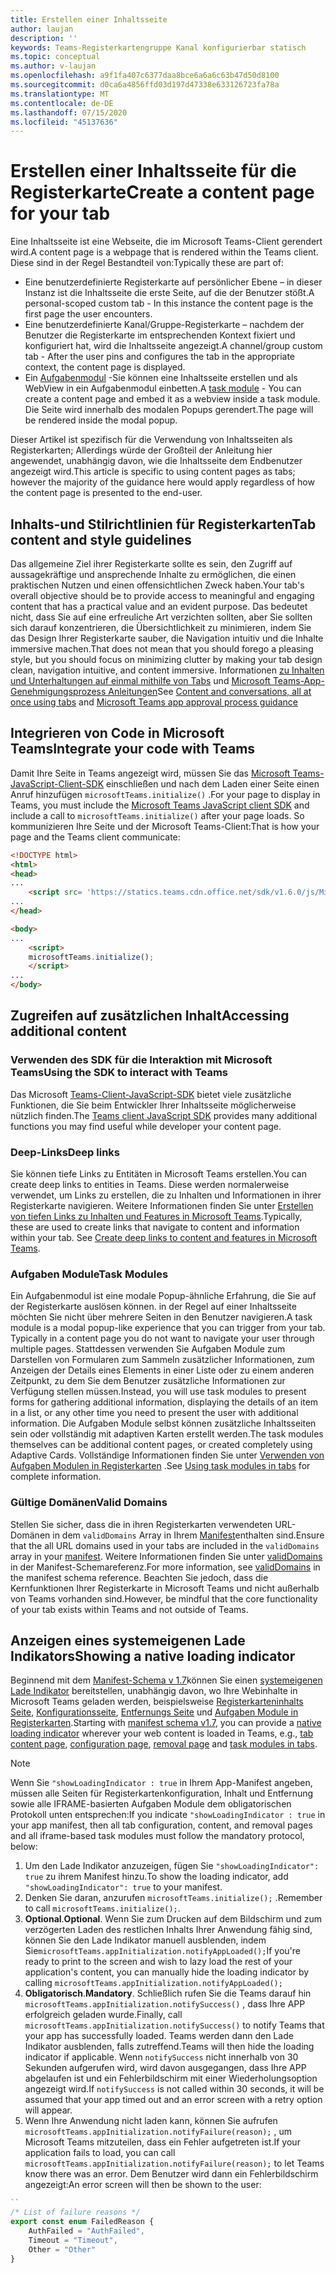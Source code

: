 ```yaml
---
title: Erstellen einer Inhaltsseite
author: laujan
description: ''
keywords: Teams-Registerkartengruppe Kanal konfigurierbar statisch
ms.topic: conceptual
ms.author: v-laujan
ms.openlocfilehash: a9f1fa407c6377daa8bce6a6a6c63b47d50d8100
ms.sourcegitcommit: d0ca6a4856ffd03d197d47338e633126723fa78a
ms.translationtype: MT
ms.contentlocale: de-DE
ms.lasthandoff: 07/15/2020
ms.locfileid: "45137636"
---
```

# <a name="create-a-content-page-for-your-tab"></a><span data-ttu-id="af396-103">Erstellen einer Inhaltsseite für die Registerkarte</span><span class="sxs-lookup"><span data-stu-id="af396-103">Create a content page for your tab</span></span>

<span data-ttu-id="af396-104">Eine Inhaltsseite ist eine Webseite, die im Microsoft Teams-Client gerendert wird.</span><span class="sxs-lookup"><span data-stu-id="af396-104">A content page is a webpage that is rendered within the Teams client.</span></span> <span data-ttu-id="af396-105">Diese sind in der Regel Bestandteil von:</span><span class="sxs-lookup"><span data-stu-id="af396-105">Typically these are part of:</span></span>

* <span data-ttu-id="af396-106">Eine benutzerdefinierte Registerkarte auf persönlicher Ebene – in dieser Instanz ist die Inhaltsseite die erste Seite, auf die der Benutzer stößt.</span><span class="sxs-lookup"><span data-stu-id="af396-106">A personal-scoped custom tab - In this instance the content page is the first page the user encounters.</span></span>
* <span data-ttu-id="af396-107">Eine benutzerdefinierte Kanal/Gruppe-Registerkarte – nachdem der Benutzer die Registerkarte im entsprechenden Kontext fixiert und konfiguriert hat, wird die Inhaltsseite angezeigt.</span><span class="sxs-lookup"><span data-stu-id="af396-107">A channel/group custom tab - After the user pins and configures the tab in the appropriate context, the content page is displayed.</span></span>
* <span data-ttu-id="af396-108">Ein [Aufgabenmodul](~/task-modules-and-cards/what-are-task-modules.md) -Sie können eine Inhaltsseite erstellen und als WebView in ein Aufgabenmodul einbetten.</span><span class="sxs-lookup"><span data-stu-id="af396-108">A [task module](~/task-modules-and-cards/what-are-task-modules.md) - You can create a content page and embed it as a webview inside a task module.</span></span> <span data-ttu-id="af396-109">Die Seite wird innerhalb des modalen Popups gerendert.</span><span class="sxs-lookup"><span data-stu-id="af396-109">The page will be rendered inside the modal popup.</span></span>

<span data-ttu-id="af396-110">Dieser Artikel ist spezifisch für die Verwendung von Inhaltsseiten als Registerkarten; Allerdings würde der Großteil der Anleitung hier angewendet, unabhängig davon, wie die Inhaltsseite dem Endbenutzer angezeigt wird.</span><span class="sxs-lookup"><span data-stu-id="af396-110">This article is specific to using content pages as tabs; however the majority of the guidance here would apply regardless of how the content page is presented to the end-user.</span></span>

## <a name="tab-content-and-style-guidelines"></a><span data-ttu-id="af396-111">Inhalts-und Stilrichtlinien für Registerkarten</span><span class="sxs-lookup"><span data-stu-id="af396-111">Tab content and style guidelines</span></span>

<span data-ttu-id="af396-112">Das allgemeine Ziel ihrer Registerkarte sollte es sein, den Zugriff auf aussagekräftige und ansprechende Inhalte zu ermöglichen, die einen praktischen Nutzen und einen offensichtlichen Zweck haben.</span><span class="sxs-lookup"><span data-stu-id="af396-112">Your tab's overall objective should be to provide access to meaningful and engaging content that has a practical value and an evident purpose.</span></span> <span data-ttu-id="af396-113">Das bedeutet nicht, dass Sie auf eine erfreuliche Art verzichten sollten, aber Sie sollten sich darauf konzentrieren, die Übersichtlichkeit zu minimieren, indem Sie das Design Ihrer Registerkarte sauber, die Navigation intuitiv und die Inhalte immersive machen.</span><span class="sxs-lookup"><span data-stu-id="af396-113">That does not mean that you should forego a pleasing style, but you should focus on minimizing clutter by making your tab design clean, navigation intuitive, and content immersive.</span></span> <span data-ttu-id="af396-114">Informationen [zu Inhalten und Unterhaltungen auf einmal mithilfe von Tabs](~/tabs/design/tabs.md) und [Microsoft Teams-App-Genehmigungsprozess Anleitungen](~/concepts/deploy-and-publish/appsource/prepare/frequently-failed-cases.md)</span><span class="sxs-lookup"><span data-stu-id="af396-114">See [Content and conversations, all at once using tabs](~/tabs/design/tabs.md) and [Microsoft Teams app approval process guidance](~/concepts/deploy-and-publish/appsource/prepare/frequently-failed-cases.md)</span></span>

## <a name="integrate-your-code-with-teams"></a><span data-ttu-id="af396-115">Integrieren von Code in Microsoft Teams</span><span class="sxs-lookup"><span data-stu-id="af396-115">Integrate your code with Teams</span></span>

<span data-ttu-id="af396-116">Damit Ihre Seite in Teams angezeigt wird, müssen Sie das [Microsoft Teams-JavaScript-Client-SDK](/javascript/api/overview/msteams-client?view=msteams-client-js-latest) einschließen und nach dem Laden einer Seite einen Anruf hinzufügen `microsoftTeams.initialize()` .</span><span class="sxs-lookup"><span data-stu-id="af396-116">For your page to display in Teams, you must include the [Microsoft Teams JavaScript client SDK](/javascript/api/overview/msteams-client?view=msteams-client-js-latest) and include a call to `microsoftTeams.initialize()` after your page loads.</span></span> <span data-ttu-id="af396-117">So kommunizieren Ihre Seite und der Microsoft Teams-Client:</span><span class="sxs-lookup"><span data-stu-id="af396-117">That is how your page and the Teams client communicate:</span></span>

```html
<!DOCTYPE html>
<html>
<head>
...
    <script src= 'https://statics.teams.cdn.office.net/sdk/v1.6.0/js/MicrosoftTeams.min.js'></script>
...
</head>

<body>
...
    <script>
    microsoftTeams.initialize();
    </script>
...
</body>
```

## <a name="accessing-additional-content"></a><span data-ttu-id="af396-118">Zugreifen auf zusätzlichen Inhalt</span><span class="sxs-lookup"><span data-stu-id="af396-118">Accessing additional content</span></span>

### <a name="using-the-sdk-to-interact-with-teams"></a><span data-ttu-id="af396-119">Verwenden des SDK für die Interaktion mit Microsoft Teams</span><span class="sxs-lookup"><span data-stu-id="af396-119">Using the SDK to interact with Teams</span></span>

<span data-ttu-id="af396-120">Das Microsoft [Teams-Client-JavaScript-SDK](~/tabs/how-to/using-teams-client-sdk.md) bietet viele zusätzliche Funktionen, die Sie beim Entwickler Ihrer Inhaltsseite möglicherweise nützlich finden.</span><span class="sxs-lookup"><span data-stu-id="af396-120">The [Teams client JavaScript SDK](~/tabs/how-to/using-teams-client-sdk.md) provides many additional functions you may find useful while developer your content page.</span></span>

### <a name="deep-links"></a><span data-ttu-id="af396-121">Deep-Links</span><span class="sxs-lookup"><span data-stu-id="af396-121">Deep links</span></span>

<span data-ttu-id="af396-122">Sie können tiefe Links zu Entitäten in Microsoft Teams erstellen.</span><span class="sxs-lookup"><span data-stu-id="af396-122">You can create deep links to entities in Teams.</span></span> <span data-ttu-id="af396-123">Diese werden normalerweise verwendet, um Links zu erstellen, die zu Inhalten und Informationen in ihrer Registerkarte navigieren. Weitere Informationen finden Sie unter [Erstellen von tiefen Links zu Inhalten und Features in Microsoft Teams](~/concepts/build-and-test/deep-links.md).</span><span class="sxs-lookup"><span data-stu-id="af396-123">Typically, these are used to create links that navigate to content and information within your tab. See [Create deep links to content and features in Microsoft Teams](~/concepts/build-and-test/deep-links.md).</span></span>

### <a name="task-modules"></a><span data-ttu-id="af396-124">Aufgaben Module</span><span class="sxs-lookup"><span data-stu-id="af396-124">Task Modules</span></span>

<span data-ttu-id="af396-125">Ein Aufgabenmodul ist eine modale Popup-ähnliche Erfahrung, die Sie auf der Registerkarte auslösen können. in der Regel auf einer Inhaltsseite möchten Sie nicht über mehrere Seiten in den Benutzer navigieren.</span><span class="sxs-lookup"><span data-stu-id="af396-125">A task module is a modal popup-like experience that you can trigger from your tab. Typically in a content page you do not want to navigate your user through multiple pages.</span></span> <span data-ttu-id="af396-126">Stattdessen verwenden Sie Aufgaben Module zum Darstellen von Formularen zum Sammeln zusätzlicher Informationen, zum Anzeigen der Details eines Elements in einer Liste oder zu einem anderen Zeitpunkt, zu dem Sie dem Benutzer zusätzliche Informationen zur Verfügung stellen müssen.</span><span class="sxs-lookup"><span data-stu-id="af396-126">Instead, you will use task modules to present forms for gathering additional information, displaying the details of an item in a list, or any other time you need to present the user with additional information.</span></span> <span data-ttu-id="af396-127">Die Aufgaben Module selbst können zusätzliche Inhaltsseiten sein oder vollständig mit adaptiven Karten erstellt werden.</span><span class="sxs-lookup"><span data-stu-id="af396-127">The task modules themselves can be additional content pages, or created completely using Adaptive Cards.</span></span> <span data-ttu-id="af396-128">Vollständige Informationen finden Sie unter [Verwenden von Aufgaben Modulen in Registerkarten](~/task-modules-and-cards/task-modules/task-modules-tabs.md) .</span><span class="sxs-lookup"><span data-stu-id="af396-128">See [Using task modules in tabs](~/task-modules-and-cards/task-modules/task-modules-tabs.md) for complete information.</span></span>

### <a name="valid-domains"></a><span data-ttu-id="af396-129">Gültige Domänen</span><span class="sxs-lookup"><span data-stu-id="af396-129">Valid Domains</span></span>

<span data-ttu-id="af396-130">Stellen Sie sicher, dass die in ihren Registerkarten verwendeten URL-Domänen in dem `validDomains` Array in Ihrem [Manifest](~/concepts/build-and-test/apps-package.md)enthalten sind.</span><span class="sxs-lookup"><span data-stu-id="af396-130">Ensure that the all URL domains used in your tabs are included in the `validDomains` array in your [manifest](~/concepts/build-and-test/apps-package.md).</span></span> <span data-ttu-id="af396-131">Weitere Informationen finden Sie unter [validDomains](~/resources/schema/manifest-schema.md#validdomains) in der Manifest-Schemareferenz.</span><span class="sxs-lookup"><span data-stu-id="af396-131">For more information, see [validDomains](~/resources/schema/manifest-schema.md#validdomains) in the manifest schema reference.</span></span> <span data-ttu-id="af396-132">Beachten Sie jedoch, dass die Kernfunktionen Ihrer Registerkarte in Microsoft Teams und nicht außerhalb von Teams vorhanden sind.</span><span class="sxs-lookup"><span data-stu-id="af396-132">However, be mindful that the core functionality of your tab exists within Teams and not outside of Teams.</span></span>

## <a name="showing-a-native-loading-indicator"></a><span data-ttu-id="af396-133">Anzeigen eines systemeigenen Lade Indikators</span><span class="sxs-lookup"><span data-stu-id="af396-133">Showing a native loading indicator</span></span>

<span data-ttu-id="af396-134">Beginnend mit dem [Manifest-Schema v 1.7](../../../resources/schema/manifest-schema.md)können Sie einen [systemeigenen Lade Indikator](../../../resources/schema/manifest-schema.md#showloadingindicator) bereitstellen, unabhängig davon, wo Ihre Webinhalte in Microsoft Teams geladen werden, beispielsweise [Registerkarteninhalts Seite](#integrate-your-code-with-teams), [Konfigurationsseite](configuration-page.md), [Entfernungs Seite](removal-page.md) und [Aufgaben Module in Registerkarten](../../../task-modules-and-cards/task-modules/task-modules-tabs.md).</span><span class="sxs-lookup"><span data-stu-id="af396-134">Starting with [manifest schema v1.7](../../../resources/schema/manifest-schema.md), you can provide a [native loading indicator](../../../resources/schema/manifest-schema.md#showloadingindicator) wherever your web content is loaded in Teams, e.g., [tab content page](#integrate-your-code-with-teams), [configuration page](configuration-page.md), [removal page](removal-page.md) and [task modules in tabs](../../../task-modules-and-cards/task-modules/task-modules-tabs.md).</span></span>

> [!NOTE]
> <span data-ttu-id="af396-135">Wenn Sie `"showLoadingIndicator : true` in Ihrem App-Manifest angeben, müssen alle Seiten für Registerkartenkonfiguration, Inhalt und Entfernung sowie alle IFRAME-basierten Aufgaben Module dem obligatorischen Protokoll unten entsprechen:</span><span class="sxs-lookup"><span data-stu-id="af396-135">If you indicate  `"showLoadingIndicator : true`  in your app manifest, then all tab configuration, content, and removal pages and all iframe-based task modules must follow the mandatory protocol, below:</span></span>

1. <span data-ttu-id="af396-136">Um den Lade Indikator anzuzeigen, fügen Sie `"showLoadingIndicator": true` zu ihrem Manifest hinzu.</span><span class="sxs-lookup"><span data-stu-id="af396-136">To show the loading indicator, add `"showLoadingIndicator": true` to your manifest.</span></span> 
2. <span data-ttu-id="af396-137">Denken Sie daran, anzurufen `microsoftTeams.initialize();` .</span><span class="sxs-lookup"><span data-stu-id="af396-137">Remember to call `microsoftTeams.initialize();`.</span></span>
3. <span data-ttu-id="af396-138">**Optional**.</span><span class="sxs-lookup"><span data-stu-id="af396-138">**Optional**.</span></span> <span data-ttu-id="af396-139">Wenn Sie zum Drucken auf dem Bildschirm und zum verzögerten Laden des restlichen Inhalts Ihrer Anwendung fähig sind, können Sie den Lade Indikator manuell ausblenden, indem Sie`microsoftTeams.appInitialization.notifyAppLoaded();`</span><span class="sxs-lookup"><span data-stu-id="af396-139">If you're ready to print to the screen and wish to lazy load the rest of your application's content, you can manually hide the loading indicator by calling `microsoftTeams.appInitialization.notifyAppLoaded();`</span></span>
4. <span data-ttu-id="af396-140">**Obligatorisch**.</span><span class="sxs-lookup"><span data-stu-id="af396-140">**Mandatory**.</span></span> <span data-ttu-id="af396-141">Schließlich rufen Sie die Teams darauf hin `microsoftTeams.appInitialization.notifySuccess()` , dass Ihre APP erfolgreich geladen wurde.</span><span class="sxs-lookup"><span data-stu-id="af396-141">Finally, call `microsoftTeams.appInitialization.notifySuccess()` to notify Teams that your app has successfully loaded.</span></span> <span data-ttu-id="af396-142">Teams werden dann den Lade Indikator ausblenden, falls zutreffend.</span><span class="sxs-lookup"><span data-stu-id="af396-142">Teams will then hide the loading indicator if applicable.</span></span> <span data-ttu-id="af396-143">Wenn `notifySuccess` nicht innerhalb von 30 Sekunden aufgerufen wird, wird davon ausgegangen, dass Ihre APP abgelaufen ist und ein Fehlerbildschirm mit einer Wiederholungsoption angezeigt wird.</span><span class="sxs-lookup"><span data-stu-id="af396-143">If  `notifySuccess`  is not called within 30 seconds, it will be assumed that your app timed out and an error screen with a retry option will appear.</span></span>
5. <span data-ttu-id="af396-144">Wenn Ihre Anwendung nicht laden kann, können Sie aufrufen `microsoftTeams.appInitialization.notifyFailure(reason);` , um Microsoft Teams mitzuteilen, dass ein Fehler aufgetreten ist.</span><span class="sxs-lookup"><span data-stu-id="af396-144">If your application fails to load, you can call `microsoftTeams.appInitialization.notifyFailure(reason);` to let Teams know there was an error.</span></span> <span data-ttu-id="af396-145">Dem Benutzer wird dann ein Fehlerbildschirm angezeigt:</span><span class="sxs-lookup"><span data-stu-id="af396-145">An error screen will then be shown to the user:</span></span>

```typescript
``
/* List of failure reasons */
export const enum FailedReason {
    AuthFailed = "AuthFailed",
    Timeout = "Timeout",
    Other = "Other"
}
```
>